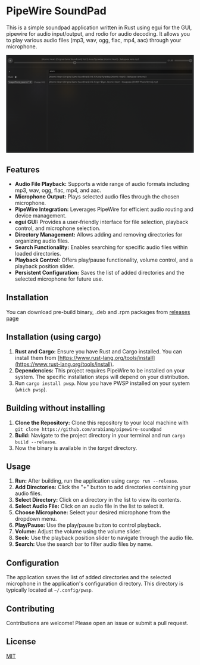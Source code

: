 # PipeWire SoundPad

This is a simple soundpad application written in Rust using egui for the GUI, pipewire for audio input/output, and rodio for audio decoding. It allows you to play various audio files (mp3, wav, ogg, flac, mp4, aac) through your microphone.

![ScreenShot](screenshot.png)

## Features

*   **Audio File Playback:** Supports a wide range of audio formats including mp3, wav, ogg, flac, mp4, and aac.
*   **Microphone Output:** Plays selected audio files through the chosen microphone.
*   **PipeWire Integration:** Leverages PipeWire for efficient audio routing and device management.
*   **egui GUI:** Provides a user-friendly interface for file selection, playback control, and microphone selection.
*   **Directory Management:** Allows adding and removing directories for organizing audio files.
*   **Search Functionality:** Enables searching for specific audio files within loaded directories.
*   **Playback Control:** Offers play/pause functionality, volume control, and a playback position slider.
*   **Persistent Configuration:** Saves the list of added directories and the selected microphone for future use.

## Installation
You can download pre-build binary, .deb and .rpm packages from [releases page](https://github.com/arabianq/pipewire-soundpad/releases)

## Installation (using cargo)

1.  **Rust and Cargo:** Ensure you have Rust and Cargo installed. You can install them from [https://www.rust-lang.org/tools/install](https://www.rust-lang.org/tools/install).
2.  **Dependencies:** This project requires PipeWire to be installed on your system.  The specific installation steps will depend on your distribution.
3. Run `cargo install pwsp`. Now you have PWSP installed on your system (`which pwsp`).

## Building without installing

1.  **Clone the Repository:** Clone this repository to your local machine with `git clone https://github.com/arabianq/pipewire-soundpad`
2.  **Build:** Navigate to the project directory in your terminal and run `cargo build --release`.
3. Now the binary is available in the *target* directory.

## Usage

1.  **Run:** After building, run the application using `cargo run --release`.
2.  **Add Directories:** Click the "+" button to add directories containing your audio files.
3.  **Select Directory:** Click on a directory in the list to view its contents.
4.  **Select Audio File:** Click on an audio file in the list to select it.
5.  **Choose Microphone:** Select your desired microphone from the dropdown menu.
6.  **Play/Pause:** Use the play/pause button to control playback.
7.  **Volume:** Adjust the volume using the volume slider.
8.  **Seek:** Use the playback position slider to navigate through the audio file.
9.  **Search:** Use the search bar to filter audio files by name.

## Configuration

The application saves the list of added directories and the selected microphone in the application's configuration directory.  This directory is typically located at `~/.config/pwsp`.


## Contributing

Contributions are welcome! Please open an issue or submit a pull request.

## License

[MIT](LICENSE)
